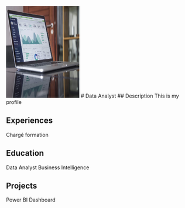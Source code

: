<img src="https://github.com/ivancor93/Portfolio/blob/main/assets/data-analyst-picture.jpg" width=200 height=250 />
# Data Analyst
## Description
This is my profile

## Experiences
Chargé formation

## Education
Data Analyst Business Intelligence

## Projects
Power BI Dashboard
